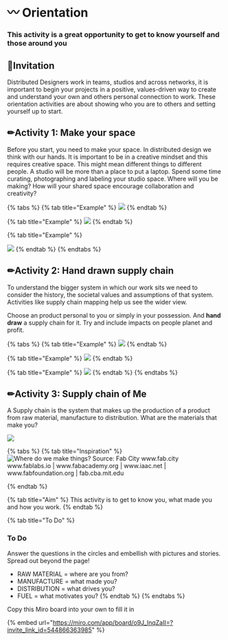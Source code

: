 # 〰 Orientation
### This activity is a great opportunity to get to know yourself and those around you

## ​🎯**Invitation**

Distributed Designers work in teams, studios and across networks, it is important to begin your projects in a positive, values-driven way to create and understand your own and others personal connection to work. These orientation activities are about showing who you are to others and setting yourself up to start.

## ✏Activity 1: Make your space

Before you start, you need to make your space. In distributed design we think with our hands. It is important to be in a creative mindset and this requires creative space. This might mean different things to different people. A studio will be more than a place to put a laptop. Spend some time curating, photographing and labeling your studio space. Where will you be making? How will your shared space encourage collaboration and creativity?

{% tabs %}
{% tab title="Example" %}
![](<../.gitbook/assets/Screenshot 2021-10-30 3.04.04 PM.png>)
{% endtab %}

{% tab title="Example" %}
![](<../.gitbook/assets/Screenshot 2021-10-30 3.08.16 PM.png>)
{% endtab %}

{% tab title="Example" %}


![](<../.gitbook/assets/Screenshot 2021-10-30 3.09.16 PM.png>)
{% endtab %}
{% endtabs %}

## ✏Activity 2: Hand drawn supply chain

To understand the bigger system in which our work sits we need to consider the history, the societal values and assumptions of that system. Activities like supply chain mapping help us see the wider view.&#x20;

Choose an product personal to you or simply in your possession. And **hand draw** a supply chain for it. Try and include impacts on people planet and profit.&#x20;

{% tabs %}
{% tab title="Example" %}
![](<../.gitbook/assets/supply chain.jpg>)
{% endtab %}

{% tab title="Example" %}
![](<../.gitbook/assets/Screenshot 2021-10-30 3.04.31 PM.png>)
{% endtab %}

{% tab title="Example" %}
![](<../.gitbook/assets/Screenshot 2021-10-30 3.08.35 PM.png>)
{% endtab %}
{% endtabs %}

## &#x20;✏Activity 3: Supply chain of Me

A Supply chain is the system that makes up the production of a product from raw material, manufacture to distribution. What are the materials that make you?

![](<../.gitbook/assets/Screenshot 2021-10-30 1.35.47 PM.png>)

{% tabs %}
{% tab title="Inspiration" %}
![Where  do  we  make  things?  Source:  Fab  City www.fab.city www.fablabs.io |    www.fabacademy.org |  www.iaac.net |  www.fabfoundation.org |  fab.cba.mit.edu](../.gitbook/assets/fab-whitepaper-2.jpg)


{% endtab %}

{% tab title="Aim" %}
This activity is to get to know you, what made you and how you work.
{% endtab %}

{% tab title="To Do" %}
### To Do

Answer the questions in the circles and embellish with pictures and stories. Spread out beyond the page!

* RAW MATERIAL = where are you from?
* MANUFACTURE = what made you?&#x20;
* DISTRIBUTION = what drives you?
* FUEL = what motivates you?
{% endtab %}
{% endtabs %}

&#x20;Copy this Miro board into your own to fill it in

{% embed url="https://miro.com/app/board/o9J_lnqZaII=?invite_link_id=544866363985" %}

